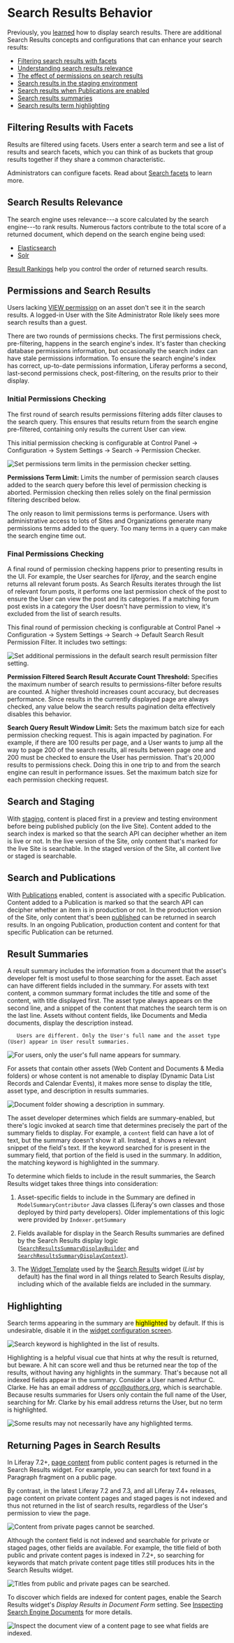 # Search Results Behavior

Previously, you [learned](./configuring-the-search-results-widget.md) how to display search results. There are additional Search Results concepts and configurations that can enhance your search results:

* [Filtering search results with facets](#filtering-results-with-facets)
* [Understanding search results relevance](#search-results-relevance)
* [The effect of permissions on search results](#permissions-and-search-results)
* [Search results in the staging environment](#search-and-staging)
* [Search results when Publications are enabled](#search-and-publications)
* [Search results summaries](#result-summaries)
* [Search results term highlighting](#highlighting)

## Filtering Results with Facets

Results are filtered using facets. Users enter a search term and see a list of results and search facets, which you can think of as buckets that group results together if they share a common characteristic.

Administrators can configure facets. Read about [Search facets](../search-facets/facets.md) to learn more.

## Search Results Relevance

The search engine uses relevance---a score calculated by the search engine---to rank results. Numerous factors contribute to the total score of a returned document, which depend on the search engine being used:

* [Elasticsearch](https://www.elastic.co/guide/en/elasticsearch/reference/current/relevance-intro.html#relevance-intro)
* [Solr](https://lucene.apache.org/solr/guide/8_0/relevance.html)

[Result Rankings](../../search-administration-and-tuning/result-rankings.md) help you control the order of returned search results. 

## Permissions and Search Results

Users lacking [VIEW permission](../../../users-and-permissions/roles-and-permissions/understanding-roles-and-permissions.md) on an asset don't see it in the search results. A logged-in User with the Site Administrator Role likely sees more search results than a guest. 

There are two rounds of permissions checks. The first permissions check, pre-filtering, happens in the search engine's index. It's faster than checking database permissions information, but occasionally the search index can have stale permissions information. To ensure the search engine's index has correct, up-to-date permissions information, Liferay performs a second, last-second permissions check, post-filtering, on the results prior to their display.

### Initial Permissions Checking

The first round of search results permissions filtering adds filter clauses to the search query. This ensures that results return from the search engine pre-filtered, containing only results the current User can view.

This initial permission checking is configurable at Control Panel &rarr; Configuration &rarr; System Settings &rarr; Search &rarr; Permission Checker. 

![Set permissions term limits in the permission checker setting.](./search-results-behavior/images/01.png)

**Permissions Term Limit:** Limits the number of permission search clauses added to the search query before this level of permission checking is aborted. Permission checking then relies solely on the final permission filtering described below.

The only reason to limit permissions terms is performance. Users with administrative access to lots of Sites and Organizations generate many permissions terms added to the query. Too many terms in a query can make the search engine time out.

### Final Permissions Checking

A final round of permission checking happens prior to presenting results in the UI. For example, the User searches for _liferay_, and the search engine returns all relevant forum posts. As Search Results iterates through the list of relevant forum posts, it performs one last permission check of the post to ensure the User can view the post and its categories. If a matching forum post exists in a category the User doesn't have permission to view, it's excluded from the list of search results.

This final round of permission checking is configurable at Control Panel &rarr; Configuration &rarr; System Settings &rarr; Search &rarr; Default Search Result Permission Filter. It includes two settings:

![Set additional permissions in the default search result permission filter setting.](./search-results-behavior/images/02.png)

**Permission Filtered Search Result Accurate Count Threshold:** Specifies the maximum number of search results to permissions-filter before results are counted. A higher threshold increases count accuracy, but decreases performance. Since results in the currently displayed page are always checked, any value below the search results pagination delta effectively disables this behavior.

**Search Query Result Window Limit:** Sets the maximum batch size for each permission checking request. This is again impacted by pagination. For example, if there are 100 results per page, and a User wants to jump all the way to page 200 of the search results, all results between page one and 200 must be checked to ensure the User has permission. That's 20,000 results to permissions check. Doing this in one trip to and from the search engine can result in performance issues. Set the maximum batch size for each permission checking request.

## Search and Staging

With [staging](../../../site-building/publishing-tools/staging/managing-data-and-content-types-in-staging.md), content is placed first in a preview and testing environment before being published publicly (on the live Site). Content added to the search index is marked so that the search API can decipher whether an item is live or not. In the live version of the Site, only content that's marked for the live Site is searchable. In the staged version of the Site, all content live or staged is searchable.

## Search and Publications

With [Publications](../../../site-building/publishing-tools/publications/publications-overview.md) enabled, content is associated with a specific Publication. Content added to a Publication is marked so that the search API can decipher whether an item is in production or not. In the production version of the Site, only content that's been [published](../../../site-building/publishing-tools/publications/making-and-publishing-changes.md#publishing-your-changes) can be returned in search results. In an ongoing Publication, production content and content for that specific Publication can be returned.

## Result Summaries

A result summary includes the information from a document that the asset's developer felt is most useful to those searching for the asset. Each asset can have different fields included in the summary. For assets with text content, a common summary format includes the title and some of the content, with title displayed first. The asset type always appears on the second line, and a snippet of the content that matches the search term is on the last line. Assets without content fields, like Documents and Media documents, display the description instead.

```note::
   Users are different. Only the User's full name and the asset type (User) appear in User result summaries.
```

![For users, only the user's full name appears for summary.](./search-results-behavior/images/03.png)

For assets that contain other assets (Web Content and Documents & Media folders) or whose content is not amenable to display (Dynamic Data List Records and Calendar Events), it makes more sense to display the title, asset type, and description in results summaries. 

![Document folder showing a description in summary.](./search-results-behavior/images/04.png)

The asset developer determines which fields are summary-enabled, but there's logic invoked at search time that determines precisely the part of the summary fields to display. For example, a `content` field can have a lot of text, but the summary doesn't show it all. Instead, it shows a relevant snippet of the field's text. If the keyword searched for is present in the summary field, that portion of the field is used in the summary. In addition, the matching keyword is highlighted in the summary.

To determine which fields to include in the result summaries, the Search Results widget takes three things into consideration:

1. Asset-specific fields to include in the Summary are defined in `ModelSummaryContributor` Java classes (Liferay's own classes and those deployed by third party developers). Older implementations of this logic were provided by `Indexer.getSummary`

1. Fields available for display in the Search Results summaries are defined by the Search Results display logic ([`SearchResultsSummaryDisplayBuilder`](https://github.com/liferay/liferay-portal/blob/[$LIFERAY_LEARN_PORTAL_GIT_TAG$]/modules/apps/portal-search/portal-search-web/src/main/java/com/liferay/portal/search/web/internal/result/display/builder/SearchResultSummaryDisplayBuilder.java) and [`SearchResultsSummaryDisplayContext`](https://github.com/liferay/liferay-portal/blob/[$LIFERAY_LEARN_PORTAL_GIT_TAG$]/modules/apps/portal-search/portal-search-web/src/main/java/com/liferay/portal/search/web/internal/result/display/context/SearchResultSummaryDisplayContext.java)).

1. The [Widget Template]( ./../../../site-building/displaying-content/additional-content-display-options/styling-widgets-with-widget-templates.md ) used by the [Search Results](./configuring-the-search-results-widget.md) widget (_List_ by default) has the final word in all things related to Search Results display, including which of the available fields are included in the summary.

## Highlighting

Search terms appearing in the summary are <mark>highlighted</mark> by default. If this is undesirable, disable it in the
[widget configuration screen](./configuring-the-search-results-widget.md#displaying-search-results). 

![Search keyword is highlighted in the list of results.](./search-results-behavior/images/05.png)

Highlighting is a helpful visual cue that hints at why the result is returned, but beware. A hit can score well and thus be returned near the top of the results, without having any highlights in the summary. That's because not all indexed fields appear in the summary. Consider a User named Arthur C. Clarke. He has an email address of *acc@authors.org*, which is searchable. Because results summaries for Users only contain the full name of the User, searching for Mr. Clarke by his email address returns the User, but no term is highlighted.

![Some results may not necessarily have any highlighted terms.](./search-results-behavior/images/06.png)

## Returning Pages in Search Results

In Liferay 7.2+, [page content](../../../site-building/creating-pages/building-and-managing-content-pages/content-pages-overview.md) from public content pages is returned in the Search Results widget. For example, you can search for text found in a Paragraph fragment on a public page.

By contrast, in the latest Liferay 7.2 and 7.3, and all Liferay 7.4+ releases, page content on private content pages and staged pages is not indexed and thus not returned in the list of search results, regardless of the User's permission to view the page.

![Content from private pages cannot be searched.](./search-results-behavior/images/10.png)

Although the content field is not indexed and searchable for private or staged pages, other fields are available. For example, the title field of both public and private content pages is indexed in 7.2+, so searching for keywords that match private content page titles still produces hits in the Search Results widget.

![Titles from public and private pages can be searched.](./search-results-behavior/images/11.png)

To discover which fields are indexed for content pages, enable the Search Results widget's _Display Results in Document Form_ setting. See [Inspecting Search Engine Documents](./configuring-the-search-results-widget.md#inspecting-search-engine-documents) for more details.

![Inspect the document view of a content page to see what fields are indexed.](./search-results-behavior/images/12.png)
